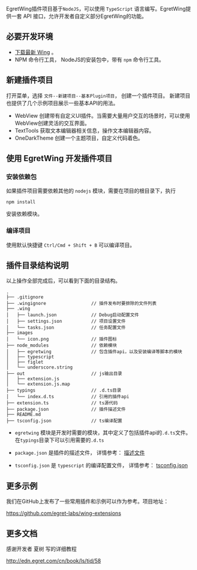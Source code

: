 EgretWing插件项目基于`NodeJS`，可以使用 `TypeScript` 语言编写。EgretWing提供一套 API 接口，允许开发者自定义部分EgretWing的功能。

## 必要开发环境

- [下载最新 Wing](http://www.egret.com/products/wing.html) 。
- NPM 命令行工具， NodeJS的安装包中，带有 `npm` 命令行工具。


## 新建插件项目

打开菜单，选择 `文件--新建项目--基本Plugin项目`， 创建一个插件项目。
新建项目也提供了几个示例项目展示一些基本API的用法。
- WebView 创建带有自定义UI插件。当需要大量用户交互的场景时，可以使用WebView创建灵活的交互界面。
- TextTools 获取文本编辑器相关信息，操作文本编辑器内容。
- OneDarkTheme 创建一个主题项目，自定义代码着色。


## 使用 EgretWing 开发插件项目


### 安装依赖包

如果插件项目需要依赖其他的 `nodejs` 模块，需要在项目的根目录下，执行

	npm install

安装依赖模块。


### 编译项目

使用默认快捷键 `Ctrl/Cmd + Shift + B` 可以编译项目。


## 插件目录结构说明

以上操作全部完成后，可以看到下面的目录结构。

```
.
├── .gitignore
├── .wingignore                 // 插件发布时要排除的文件列表
├── .wing
│   ├── launch.json             // Debug启动配置文件
│   ├── settings.json           // 项目设置文件
│   └── tasks.json              // 任务配置文件
├── images
│   └── icon.png	            // 插件图标
├── node_modules                // 依赖模块
│   ├── egretwing               // 包含插件api，以及安装编译等脚本的模块
│   ├── typescript
│   ├── figlet
│   └── underscore.string
├── out                         // js输出目录
│   ├── extension.js 					
│   └── extension.js.map
├── typings                     // .d.ts目录
│   └── index.d.ts              // 引用的插件api
├── extension.ts                // ts源代码
├── package.json                // 插件描述文件
├── README.md
├── tsconfig.json               // ts编译配置
```

- `egretwing` 模块是开发时需要的模块，其中定义了包括插件api的`.d.ts`文件。在`typings`目录下可以引用需要的`.d.ts`

- `package.json` 是插件的描述文件， 详情参考： [描述文件](../../../Wing/plugin/configDes/README.md)

- `tsconfig.json` 是 `typescript` 的编译配置文件， 详情参考： [tsconfig.json](https://github.com/Microsoft/TypeScript/wiki/tsconfig.json "tsconfig.json")

## 更多示例

我们在GitHub上发布了一些常用插件和示例可以作为参考。项目地址：

https://github.com/egret-labs/wing-extensions

## 更多文档

感谢开发者 夏树 写的详细教程

http://edn.egret.com/cn/book/ls/tid/58